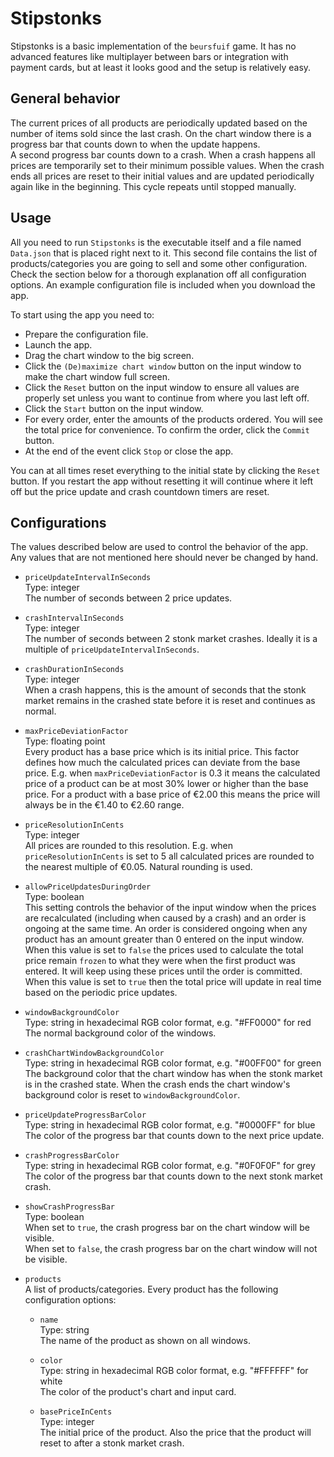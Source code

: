# Stipstonks
Stipstonks is a basic implementation of the `beursfuif` game. It has no advanced features like multiplayer between bars or integration with payment cards, but at least it looks good and the setup is relatively easy.

## General behavior
The current prices of all products are periodically updated based on the number of items sold since the last crash. On the chart window there is a progress bar that counts down to when the update happens.  
A second progress bar counts down to a crash. When a crash happens all prices are temporarily set to their minimum possible values. When the crash ends all prices are reset to their initial values and are updated periodically again like in the beginning. This cycle repeats until stopped manually.

## Usage
All you need to run `Stipstonks` is the executable itself and a file named `Data.json` that is placed right next to it. This second file contains the list of products/categories you are going to sell and some other configuration. Check the section below for a thorough explanation off all configuration options. An example configuration file is included when you download the app.

To start using the app you need to:
* Prepare the configuration file.
* Launch the app.
* Drag the chart window to the big screen.
* Click the `(De)maximize chart window` button on the input window to make the chart window full screen.
* Click the `Reset` button on the input window to ensure all values are properly set unless you want to continue from where you last left off.
* Click the `Start` button on the input window.
* For every order, enter the amounts of the products ordered. You will see the total price for convenience. To confirm the order, click the `Commit` button.
* At the end of the event click `Stop` or close the app.

You can at all times reset everything to the initial state by clicking the `Reset` button.
If you restart the app without resetting it will continue where it left off but the price update and crash countdown timers are reset.

## Configurations
The values described below are used to control the behavior of the app. Any values that are not mentioned here should never be changed by hand.

* `priceUpdateIntervalInSeconds`  
Type: integer  
The number of seconds between 2 price updates.

* `crashIntervalInSeconds`  
Type: integer  
The number of seconds between 2 stonk market crashes. Ideally it is a multiple of `priceUpdateIntervalInSeconds`.

* `crashDurationInSeconds`  
Type: integer  
When a crash happens, this is the amount of seconds that the stonk market remains in the crashed state before it is reset and continues as normal.

* `maxPriceDeviationFactor`  
Type: floating point  
Every product has a base price which is its initial price. This factor defines how much the calculated prices can deviate from the base price. E.g. when `maxPriceDeviationFactor` is 0.3 it means the calculated price of a product can be at most 30% lower or higher than the base price. For a product with a base price of €2.00 this means the price will always be in the €1.40 to €2.60 range.

* `priceResolutionInCents`  
Type: integer  
All prices are rounded to this resolution. E.g. when `priceResolutionInCents` is set to 5 all calculated prices are rounded to the nearest multiple of €0.05. Natural rounding is used.

* `allowPriceUpdatesDuringOrder`  
Type: boolean  
This setting controls the behavior of the input window when the prices are recalculated (including when caused by a crash) and an order is ongoing at the same time. An order is considered ongoing when any product has an amount greater than 0 entered on the input window.  
When this value is set to `false` the prices used to calculate the total price remain `frozen` to what they were when the first product was entered. It will keep using these prices until the order is committed.  
When this value is set to `true` then the total price will update in real time based on the periodic price updates.

* `windowBackgroundColor`  
Type: string in hexadecimal RGB color format, e.g. "#FF0000" for red  
The normal background color of the windows.

* `crashChartWindowBackgroundColor`  
Type: string in hexadecimal RGB color format, e.g. "#00FF00" for green  
The background color that the chart window has when the stonk market is in the crashed state. When the crash ends the chart window's background color is reset to `windowBackgroundColor`.

* `priceUpdateProgressBarColor`  
Type: string in hexadecimal RGB color format, e.g. "#0000FF" for blue  
The color of the progress bar that counts down to the next price update.

* `crashProgressBarColor`  
Type: string in hexadecimal RGB color format, e.g. "#0F0F0F" for grey  
The color of the progress bar that counts down to the next stonk market crash.

* `showCrashProgressBar`  
Type: boolean  
When set to `true`, the crash progress bar on the chart window will be visible.  
When set to `false`, the crash progress bar on the chart window will not be visible.

* `products`  
A list of products/categories. Every product has the following configuration options:
	* `name`  
    Type: string  
	The name of the product as shown on all windows.

	* `color`  
	Type: string in hexadecimal RGB color format, e.g. "#FFFFFF" for white  
	The color of the product's chart and input card.

	* `basePriceInCents`  
	Type: integer  
	The initial price of the product. Also the price that the product will reset to after a stonk market crash.